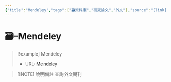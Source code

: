 ```yaml
---
{"title":"Mendeley","tags":["🗃️資料庫","研究論文","外文"],"source":"[link](https://www.mendeley.com/search/)","note":"查詢外文期刊","platform":"Mendeley","type":["🗃️資料庫"],"create-date":"2025-05-29 21:08","dg-publish":true,"permalink":"/交流/06-2025-One Piece/🗃️ 資料庫清單（整理中）/Mendeley/","dgPassFrontmatter":true,"created":"2025-05-29T12:20:00.818+08:00","updated":"2025-05-29T21:15:25.885+08:00"}
---
```




# 🗃️–Mendeley



> [!example] Mendeley
> - URL: [Mendeley](https://www.mendeley.com/search/)



> [!NOTE] 說明備註
> 查詢外文期刊


